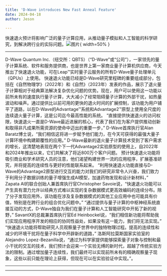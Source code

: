 ```yaml
---
title: 'D-Wave introduces New Fast Anneal Feature'
date: 2024-04-18
author: Jeson

---
```


快速退火预计将影响广泛的量子计算应用，从推动量子模拟和人工智能的科学研究，到解决跨行业的实际问题。![图片](https://ai-techpark.com/wp-content/uploads/2020/06/Buyer-Guide-500x281-1.jpg){ width=50% }

---

D-Wave Quantum Inc.（纽交所：QBTS）（“D-Wave”或“公司”），一家领先的量子计算系统、软件和服务提供商，也是世界上第一家商业量子计算机供应商，今天推出了快速退火功能，可在Leap™实时量子云服务的所有D-Wave量子处理单元（QPUs）上使用。
快速退火功能已经是D-Wave研究里程碑的重要组成部分，包括在《自然物理学》（2022年）和《自然》（2023年）发表的作品，展示了退火量子计算相对于经典算法解决复杂优化问题的优势。现在，用户可以使用这一功能以前所未有的速度执行量子计算，大大减小了经常阻碍量子计算的外部干扰，如热量波动和噪声。通过提供比以前可用的更快的退火时间的扩展控制，该功能为用户铺平了道路，以在D-Wave的Advantage™系统和Advantage2™原型上使用全尺度的连续退火量子计算，这是公司迄今最高性能的系统。
“直接提供快速退火的访问权限，快速退火一直是D-Wave最近进展的核心，代表了我们在为客户提供推动创新和取得非凡成果所需资源的使命中迈出的重要一步，” D-Wave首席执行官Alan Baratz博士说，“我们相信这将进一步赋予他们能力，在今天可获得的最强大量子计算环境中构建颠覆性的应用。”
D-Wave最新的退火量子计算技术受到了客户需求的增长，这清楚地表现在两个下一代Advantage2实验原型的使用上，自2022年和2024年推出以来，它们共解决了将近800万个客户问题。
预计快速退火功能将吸引商业和学术研究人员的注意，他们渴望构建世界一流的应用程序，扩展基准研究，并将提高的连续性与更好的性能联系起来。
“利用快速退火功能直接与D-Wave的Advantage2原型进行交互的能力对我们的研究非常令人兴奋，我们致力于利用分子数据训练的量子增强生成AI模型，加速药物发现和设计新材料，” Zapata AI的联合创始人兼首席执行官Christopher Savoie说，“快速退火功能可以产生具有潜力允许以经典方式难以实现的复杂数据模式更高效编码的连续分布。除了分子发现应用外，该功能在涉及复杂数据模式的其他工业应用中也可能具有价值，特别是在跨行业的组合优化问题中。”
“通过提供与量子计算的中枢神经系统直接互动的方式，D-Wave独自为我们在量子计算和人工智能研究中开拓了新的视野，” SavantX的总裁兼首席执行官Ed Heinbockel说，“我们相信新功能将帮助我们实现应用程序开发的相应的协同性益处，如果没有这一能力，我们将无法实现。”
“快速退火功能将帮助研究人员观察量子世界中的独特物理过程。提高的连续性和减少的环境干扰将在量子科学中开辟新的道路，” 洛斯阿拉莫斯国家实验室的Alejandro Lopez-Bezanilla说，“通过为科学家提供能够探索量子对象与控制和最小干扰的交互的技术，我们预计会迎来一个实验无缚的新时代，超越了传统实验方法的限制。通过增加量子连续性，我们最终可以实现前所未有的精确观察量子现象，这些以前只能在理论上获得，但现在可以在实验验证中实现。”。

---
---
